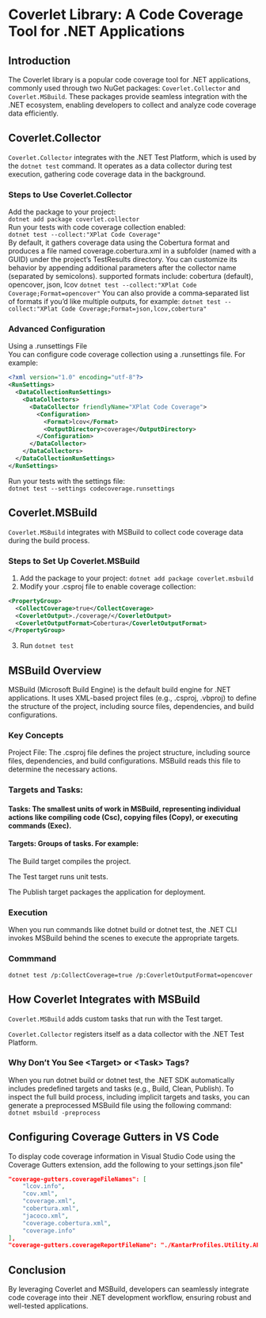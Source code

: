 # Coverlet Library: A Code Coverage Tool for .NET Applications
## Introduction
The Coverlet library is a popular code coverage tool for .NET applications, commonly used through two NuGet packages: `Coverlet.Collector` and `Coverlet.MSBuild`. These packages provide seamless integration with the .NET ecosystem, enabling developers to collect and analyze code coverage data efficiently.

## Coverlet.Collector
`Coverlet.Collector` integrates with the .NET Test Platform, which is used by the `dotnet test` command. It operates as a data collector during test execution, gathering code coverage data in the background.

### Steps to Use Coverlet.Collector  
Add the package to your project:  
`dotnet add package coverlet.collector`  
Run your tests with code coverage collection enabled:  
`dotnet test --collect:"XPlat Code Coverage"`  
 By default, it gathers coverage data using the Cobertura format and produces a file named coverage.cobertura.xml in a subfolder (named with a GUID) under the project’s TestResults directory.
 You can customize its behavior by appending additional parameters after the collector name (separated by semicolons).
 supported formats include: cobertura (default), opencover, json, lcov
 `dotnet test --collect:"XPlat Code Coverage;Format=opencover"`
 You can also provide a comma‑separated list of formats if you’d like multiple outputs, for example:
 `dotnet test --collect:"XPlat Code Coverage;Format=json,lcov,cobertura"`
### Advanced Configuration  
Using a .runsettings File  
You can configure code coverage collection using a .runsettings file. For example:  
```xml
<?xml version="1.0" encoding="utf-8"?>
<RunSettings>
  <DataCollectionRunSettings>
    <DataCollectors>
      <DataCollector friendlyName="XPlat Code Coverage">
        <Configuration>
          <Format>lcov</Format>
          <OutputDirectory>coverage</OutputDirectory>
        </Configuration>
      </DataCollector>
    </DataCollectors>
  </DataCollectionRunSettings>
</RunSettings>
```
Run your tests with the settings file:  
`dotnet test --settings codecoverage.runsettings`  

## Coverlet.MSBuild
`Coverlet.MSBuild` integrates with MSBuild to collect code coverage data during the build process.

### Steps to Set Up Coverlet.MSBuild
1. Add the package to your project:
   `dotnet add package coverlet.msbuild`
2. Modify your .csproj file to enable coverage collection:
  
```xml
<PropertyGroup>
  <CollectCoverage>true</CollectCoverage>
  <CoverletOutput>./coverage/</CoverletOutput>
  <CoverletOutputFormat>Cobertura</CoverletOutputFormat>
</PropertyGroup>
```
3. Run `dotnet test`  

## MSBuild Overview
MSBuild (Microsoft Build Engine) is the default build engine for .NET applications. It uses XML-based project files (e.g., .csproj, .vbproj) to define the structure of the project, including source files, dependencies, and build configurations.

### Key Concepts
Project File: The .csproj file defines the project structure, including source files, dependencies, and build configurations. MSBuild reads this file to determine the necessary actions.

### Targets and Tasks:

#### Tasks: The smallest units of work in MSBuild, representing individual actions like compiling code (Csc), copying files (Copy), or executing commands (Exec).

#### Targets: Groups of tasks. For example:

The Build target compiles the project.

The Test target runs unit tests.

The Publish target packages the application for deployment.

### Execution
When you run commands like dotnet build or dotnet test, the .NET CLI invokes MSBuild behind the scenes to execute the appropriate targets.

### Commmand
`dotnet test /p:CollectCoverage=true /p:CoverletOutputFormat=opencover`

## How Coverlet Integrates with MSBuild
`Coverlet.MSBuild` adds custom tasks that run with the Test target.  

`Coverlet.Collector` registers itself as a data collector with the .NET Test Platform.  

### Why Don’t You See &lt;Target&gt; or &lt;Task&gt; Tags?  
When you run dotnet build or dotnet test, the .NET SDK automatically includes predefined targets and tasks (e.g., Build, Clean, Publish). To inspect the full build process, including implicit targets and tasks, you can generate a preprocessed MSBuild file using the following command:  
`dotnet msbuild -preprocess`  

## Configuring Coverage Gutters in VS Code  
To display code coverage information in Visual Studio Code using the Coverage Gutters extension, add the following to your settings.json file"  
```json
"coverage-gutters.coverageFileNames": [
    "lcov.info",
    "cov.xml",
    "coverage.xml",
    "cobertura.xml",
    "jacoco.xml",
    "coverage.cobertura.xml",
    "coverage.info"
],
"coverage-gutters.coverageReportFileName": "./KantarProfiles.Utility.API.Tests/TestResults/**/{coverage.info,lcov.info,coverage.xml,cobertura.xml}"
```
## Conclusion
By leveraging Coverlet and MSBuild, developers can seamlessly integrate code coverage into their .NET development workflow, ensuring robust and well-tested applications.
